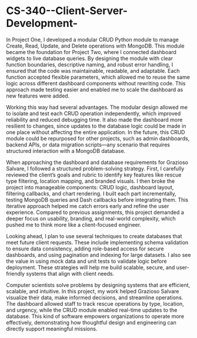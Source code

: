 # CS-340--Client-Server-Development-
In Project One, I developed a modular CRUD Python module to manage Create, Read, Update, and Delete operations with MongoDB. This module became the foundation for Project Two, where I connected dashboard widgets to live database queries. By designing the module with clear function boundaries, descriptive naming, and robust error handling, I ensured that the code was maintainable, readable, and adaptable. Each function accepted flexible parameters, which allowed me to reuse the same logic across different dashboard components without rewriting code. This approach made testing easier and enabled me to scale the dashboard as new features were added.

Working this way had several advantages. The modular design allowed me to isolate and test each CRUD operation independently, which improved reliability and reduced debugging time. It also made the dashboard more resilient to changes, since updates to the database logic could be made in one place without affecting the entire application. In the future, this CRUD module could be repurposed for other projects, such as admin dashboards, backend APIs, or data migration scripts—any scenario that requires structured interaction with a MongoDB database.

When approaching the dashboard and database requirements for Grazioso Salvare, I followed a structured problem-solving strategy. First, I carefully reviewed the client’s goals and rubric to identify key features like rescue type filtering, location mapping, and branded visuals. I then broke the project into manageable components: CRUD logic, dashboard layout, filtering callbacks, and chart rendering. I built each part incrementally, testing MongoDB queries and Dash callbacks before integrating them. This iterative approach helped me catch errors early and refine the user experience. Compared to previous assignments, this project demanded a deeper focus on usability, branding, and real-world complexity, which pushed me to think more like a client-focused engineer.

Looking ahead, I plan to use several techniques to create databases that meet future client requests. These include implementing schema validation to ensure data consistency, adding role-based access for secure dashboards, and using pagination and indexing for large datasets. I also see the value in using mock data and unit tests to validate logic before deployment. These strategies will help me build scalable, secure, and user-friendly systems that align with client needs.

Computer scientists solve problems by designing systems that are efficient, scalable, and intuitive. In this project, my work helped Grazioso Salvare visualize their data, make informed decisions, and streamline operations. The dashboard allowed staff to track rescue operations by type, location, and urgency, while the CRUD module enabled real-time updates to the database. This kind of software empowers organizations to operate more effectively, demonstrating how thoughtful design and engineering can directly support meaningful missions.

